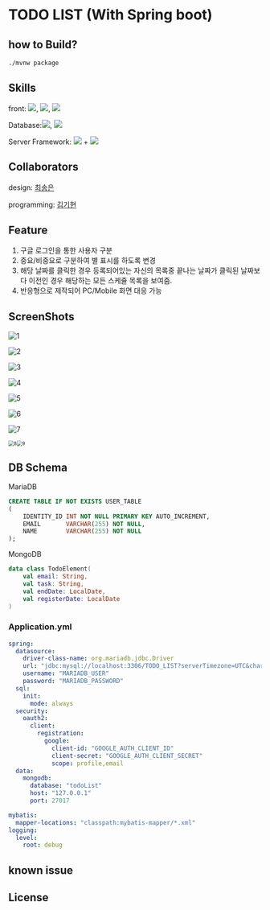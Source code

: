 # TODO LIST (With Spring boot)

## how to Build?
```bash
./mvnw package
```

## Skills

front: ![](https://img.shields.io/badge/HTML5-E34F26?style=for-the-badge&logo=html5&logoColor=white), ![](https://img.shields.io/badge/JavaScript-F7DF1E?style=for-the-badge&logo=javascript&logoColor=black), ![](https://img.shields.io/badge/CSS3-1572B6?style=for-the-badge&logo=css3&logoColor=white) 

Database:![](https://img.shields.io/badge/MongoDB-4EA94B?style=for-the-badge&logo=mongodb&logoColor=white), ![](https://img.shields.io/badge/MariaDB-003545?style=for-the-badge&logo=mariadb&logoColor=white)

Server Framework: ![](	https://img.shields.io/badge/Spring_Boot-F2F4F9?style=for-the-badge&logo=spring-boot) + ![](https://img.shields.io/badge/Kotlin-0095D5?&style=for-the-badge&logo=kotlin&logoColor=white)


## Collaborators

design: [최송은](https://github.com/ostrichtofu)

programming: [김기현](https://github.com/kiheyunkim)

## Feature

1. 구글 로그인을 통한 사용자 구분
2. 중요/비중요로 구분하여 별 표시를 하도록 변경
3. 해당 날짜를 클릭한 경우 등록되어있는 자신의 목록중 끝나는 날짜가 클릭된 날짜보다 이전인 경우 해당하는 모든 스케쥴 목록을 보여줌. 
4. 반응형으로 제작되어 PC/Mobile 화면 대응 가능

## ScreenShots

![1](./screentshots/1.PNG)

![2](./screentshots/2.PNG)

![3](./screentshots/3.PNG)

![4](./screentshots/4.PNG)

![5](./screentshots/5.PNG)

![6](./screentshots/6.PNG)

![7](./screentshots/7.PNG)

<img src="./screentshots/8.PNG" alt="8" style="zoom: 67%;" /><img src="./screentshots/9.PNG" alt="9" style="zoom: 67%;" />



## DB Schema

MariaDB
```sql
CREATE TABLE IF NOT EXISTS USER_TABLE
(
    IDENTITY_ID INT NOT NULL PRIMARY KEY AUTO_INCREMENT,
    EMAIL       VARCHAR(255) NOT NULL,
    NAME        VARCHAR(255) NOT NULL
);
```

MongoDB
```kotlin
data class TodoElement(
	val email: String,
	val task: String,
	val endDate: LocalDate,
	val registerDate: LocalDate
)
```

### Application.yml

```yaml
spring:
  datasource:
    driver-class-name: org.mariadb.jdbc.Driver
    url: "jdbc:mysql://localhost:3306/TODO_LIST?serverTimezone=UTC&characterEncoding=UTF-8"
    username: "MARIADB_USER"
    password: "MARIADB_PASSWORD"
  sql:
    init:
      mode: always
  security:
    oauth2:
      client:
        registration:
          google:
            client-id: "GOOGLE_AUTH_CLIENT_ID"
            client-secret: "GOOGLE_AUTH_CLIENT_SECRET"
            scope: profile,email
  data:
    mongodb:
      database: "todoList"
      host: "127.0.0.1"
      port: 27017

mybatis:
  mapper-locations: "classpath:mybatis-mapper/*.xml"
logging:
  level:
    root: debug
```


## known issue


## License